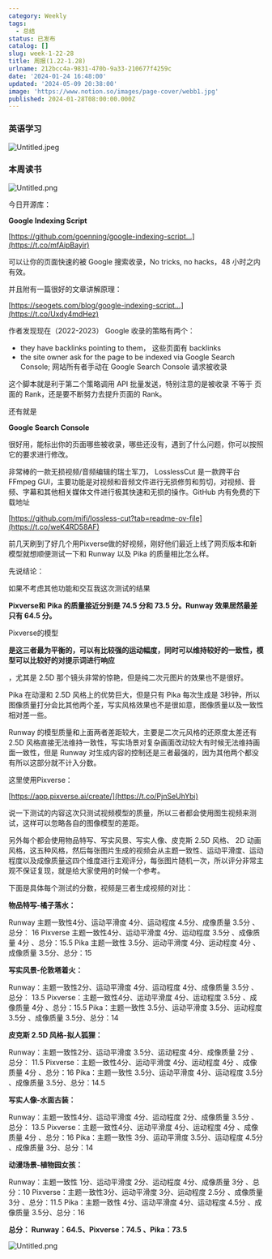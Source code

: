 ```yaml
---
category: Weekly
tags:
  - 总结
status: 已发布
catalog: []
slug: week-1-22-28
title: 周报(1.22-1.28)
urlname: 212bcc4a-9831-470b-9a33-210677f4259c
date: '2024-01-24 16:48:00'
updated: '2024-05-09 20:38:00'
image: 'https://www.notion.so/images/page-cover/webb1.jpg'
published: 2024-01-28T08:00:00.000Z
---
```


### 英语学习


![Untitled.jpeg](https://prod-files-secure.s3.us-west-2.amazonaws.com/5d24fe63-e567-4804-86f9-9fdc62e13082/13f89310-e18e-4344-b5f8-95c58ff07f1e/Untitled.jpeg?X-Amz-Algorithm=AWS4-HMAC-SHA256&X-Amz-Content-Sha256=UNSIGNED-PAYLOAD&X-Amz-Credential=ASIAZI2LB466RZPAY3GK%2F20250216%2Fus-west-2%2Fs3%2Faws4_request&X-Amz-Date=20250216T053544Z&X-Amz-Expires=3600&X-Amz-Security-Token=IQoJb3JpZ2luX2VjEC0aCXVzLXdlc3QtMiJGMEQCICjm7fBlHIcQwnlYW1MAaKKAVBK3wn0MlqifHA6daR5VAiBh2tROTGN%2F5rrewYayfpTu4i6dDn0z%2FwdgertxC%2BxmTCr%2FAwhWEAAaDDYzNzQyMzE4MzgwNSIMMugSnVPnlJNfFhrgKtwDtny3DAGCi9R4n%2FOLunwFkNIAZgxlEr04HN0VwSL9amXhfkF5TqG7VdN8S9XCkFCZxtayn%2FVtpBYOQXMrgUEtfCcz%2F5c6IVu1rFCyJOwRTDLzPX5l30HhD9XgEpEDcK2cCQYPTQdiv48%2BKlY4XvwwMBOcsndmt2d3ndgsqzublfImDGMHgItaTZI6QTdCLxI09FPt6gBX2FP6IIz3iVUOq%2FtAChJ%2BgJpw3qcjHrXdIcBXBVrFZql%2FkRKv7PvbX5FR6MjH2jccrbN6vebtAzNpywBpCyGnDZYd6%2B2QDyNA23AtCWSUe6rJWjvAAm%2F6npmh%2BhQiHgEjZBqSUZhPKmdvD2VhM0zyxIpQP0e6IwTOdWkVCb4doq8y%2FPrFjEFLXvHOsH0QD8n64N9O19TWZD%2F0gx2W9YXZXXkkGIO6zZoZjjbtcCPV7uztuXq%2Fhs4O5YD3d2VB%2FpHZ3vsbMHNW3rthS5j%2BYKFIEdzWB0uf7zzslJ3jjqsT3anYdc%2ByzChuc7Ps1zy5tw0CKSRsJLJOiV8iyX6NMsjBPPSwsOAU6mwCBOLXLWas6M%2BCd5ssQvmgDvbL0ocpvMo1nnbs2%2F22OFM0GqsGykMFS0tCsGQrpfH1DP5FUG5dx5XH4O6LaCIwmd7FvQY6pgHOrTV%2FXPHmXj%2BVzUCqzZGcXTJ4wD5yWDh1PafOhFsYPJq5wr6ZgKloMz0b32Hh2Ga%2Fagc2uv4QbxLiVaEH%2Fbw9zLGTcFDM%2B8888EceAH4OnTm8RQPRJ77ewuAuXTFY%2BcTodLtkDhvLIE0CV28wEYQCHinqetOf4JSKNwdfyKaNQtuK%2Bgd6NxSIeycMOGv7nTo2%2FHh4HlhD3Ik3RWyPR2LO1yEyEyor&X-Amz-Signature=381f0dbe5602efa9e6d471d3b2fdb823f85a597eb252ca86f515f92139927b21&X-Amz-SignedHeaders=host&x-id=GetObject)


### 本周读书


![Untitled.png](https://prod-files-secure.s3.us-west-2.amazonaws.com/5d24fe63-e567-4804-86f9-9fdc62e13082/4230a01f-03e6-45a7-9f78-5892b7e77e85/Untitled.png?X-Amz-Algorithm=AWS4-HMAC-SHA256&X-Amz-Content-Sha256=UNSIGNED-PAYLOAD&X-Amz-Credential=ASIAZI2LB466RZPAY3GK%2F20250216%2Fus-west-2%2Fs3%2Faws4_request&X-Amz-Date=20250216T053544Z&X-Amz-Expires=3600&X-Amz-Security-Token=IQoJb3JpZ2luX2VjEC0aCXVzLXdlc3QtMiJGMEQCICjm7fBlHIcQwnlYW1MAaKKAVBK3wn0MlqifHA6daR5VAiBh2tROTGN%2F5rrewYayfpTu4i6dDn0z%2FwdgertxC%2BxmTCr%2FAwhWEAAaDDYzNzQyMzE4MzgwNSIMMugSnVPnlJNfFhrgKtwDtny3DAGCi9R4n%2FOLunwFkNIAZgxlEr04HN0VwSL9amXhfkF5TqG7VdN8S9XCkFCZxtayn%2FVtpBYOQXMrgUEtfCcz%2F5c6IVu1rFCyJOwRTDLzPX5l30HhD9XgEpEDcK2cCQYPTQdiv48%2BKlY4XvwwMBOcsndmt2d3ndgsqzublfImDGMHgItaTZI6QTdCLxI09FPt6gBX2FP6IIz3iVUOq%2FtAChJ%2BgJpw3qcjHrXdIcBXBVrFZql%2FkRKv7PvbX5FR6MjH2jccrbN6vebtAzNpywBpCyGnDZYd6%2B2QDyNA23AtCWSUe6rJWjvAAm%2F6npmh%2BhQiHgEjZBqSUZhPKmdvD2VhM0zyxIpQP0e6IwTOdWkVCb4doq8y%2FPrFjEFLXvHOsH0QD8n64N9O19TWZD%2F0gx2W9YXZXXkkGIO6zZoZjjbtcCPV7uztuXq%2Fhs4O5YD3d2VB%2FpHZ3vsbMHNW3rthS5j%2BYKFIEdzWB0uf7zzslJ3jjqsT3anYdc%2ByzChuc7Ps1zy5tw0CKSRsJLJOiV8iyX6NMsjBPPSwsOAU6mwCBOLXLWas6M%2BCd5ssQvmgDvbL0ocpvMo1nnbs2%2F22OFM0GqsGykMFS0tCsGQrpfH1DP5FUG5dx5XH4O6LaCIwmd7FvQY6pgHOrTV%2FXPHmXj%2BVzUCqzZGcXTJ4wD5yWDh1PafOhFsYPJq5wr6ZgKloMz0b32Hh2Ga%2Fagc2uv4QbxLiVaEH%2Fbw9zLGTcFDM%2B8888EceAH4OnTm8RQPRJ77ewuAuXTFY%2BcTodLtkDhvLIE0CV28wEYQCHinqetOf4JSKNwdfyKaNQtuK%2Bgd6NxSIeycMOGv7nTo2%2FHh4HlhD3Ik3RWyPR2LO1yEyEyor&X-Amz-Signature=26d3b37c7cd41a477901c2ed1945973c77309f35ce5e6777e6d2cedb5b4ce3d7&X-Amz-SignedHeaders=host&x-id=GetObject)


今日开源库：


**Google Indexing Script**


[https://github.com/goenning/google-indexing-script…](https://t.co/mfAipBayir)


可以让你的页面快速的被 Google 搜索收录，No tricks, no hacks，48 小时之内有效。

并且附有一篇很好的文章讲解原理：


[https://seogets.com/blog/google-indexing-script…](https://t.co/Uxdy4mdHez)


作者发现现在（2022-2023） Google 收录的策略有两个：

- they have backlinks pointing to them， 这些页面有 backlinks
- the site owner ask for the page to be indexed via Google Search Console; 网站所有者手动在 Google Search Console 请求被收录

这个脚本就是利于第二个策略调用 API 批量发送，特别注意的是被收录 不等于 页面的 Rank，还是要不断努力去提升页面的 Rank。

还有就是


**Google Search Console**


很好用，能标出你的页面哪些被收录，哪些还没有，遇到了什么问题，你可以按照它的要求进行修改。


非常棒的一款无损视频/音频编辑的瑞士军刀， LosslessCut 是一款跨平台 FFmpeg GUI，主要功能是对视频和音频文件进行无损修剪和剪切，对视频、音频、字幕和其他相关媒体文件进行极其快速和无损的操作。GitHub 内有免费的下载地址


[https://github.com/mifi/lossless-cut?tab=readme-ov-file](https://t.co/weK4RD58AF)


前几天刷到了好几个用Pixverse做的好视频，刚好他们最近上线了网页版本和新模型就想顺便测试一下和 Runway 以及 Pika 的质量相比怎么样。

先说结论：

如果不考虑其他功能和交互我这次测试的结果


**Pixverse和 Pika 的质量接近分别是 74.5 分和 73.5 分。Runway 效果居然最差只有 64.5 分。**


Pixverse的模型


**是这三者最为平衡的，可以有比较强的运动幅度，同时可以维持较好的一致性，模型可以比较好的对提示词进行响应**


，尤其是 2.5D 那个镜头非常的惊艳，但是纯二次元图片的效果也不是很好。

Pika 在动漫和 2.5D 风格上的优势巨大，但是只有 Pika 每次生成是 3秒钟，所以图像质量打分会比其他两个差，写实风格效果也不是很如意，图像质量以及一致性相对差一些。

Runway 的模型质量和上面两者差距较大，主要是二次元风格的还原度太差还有 2.5D 风格直接无法维持一致性，写实场景对复杂画面改动较大有时候无法维持画面一致性，但是 Runway 对生成内容的控制还是三者最强的，因为其他两个都没有所以这部分就不计入分数。

这里使用Pixverse：


[https://app.pixverse.ai/create/](https://t.co/PjnSeUhYbi)


说一下测试的内容这次只测试视频模型的质量，所以三者都会使用图生视频来测试，这样可以忽略各自的图像模型的差距。

另外每个都会使用物品特写、写实风景、写实人像、皮克斯 2.5D 风格、 2D 动画风格，这五种风格，然后每张图片生成的视频会从主题一致性、运动平滑度、运动程度以及成像质量这四个维度进行主观评分，每张图片随机一次，所以评分非常主观不保证复现，就是给大家使用的时候一个参考。

下面是具体每个测试的分数，视频是三者生成视频的对比：


**物品特写-橘子落水：**


Runway   主题一致性4分、运动平滑度 4分、运动程度 4.5分、成像质量 3.5分 、总分： 16
Pixverse 主题一致性4分、运动平滑度 4分、运动程度 3.5分 、成像质量 4分 、总分：15.5
Pika 主题一致性 3.5分、运动平滑度 4分、运动程度 4分 、成像质量 3.5分、总分：15


**写实风景-伦敦塔着火：**


Runway：主题一致性2分、运动平滑度 4分、运动程度 4分、成像质量 3.5分 、总分： 13.5
Pixverse：主题一致性4分、运动平滑度 4分、运动程度 3.5分 、成像质量 4分 、总分：15.5
Pika：主题一致性 3.5分、运动平滑度 3.5分、运动程度 3.5分 、成像质量 3.5分、总分：14


**皮克斯 2.5D 风格-拟人狐狸：**


Runway：主题一致性2分、运动平滑度 3.5分、运动程度 4分、成像质量 2分 、总分： 11.5
Pixverse：主题一致性4分、运动平滑度 4分、运动程度 4分 、成像质量 4分 、总分：16
Pika：主题一致性 3.5分、运动平滑度 4分、运动程度 3.5分 、成像质量 3.5分、总分：14.5


**写实人像-水面古装：**


Runway：主题一致性4分、运动平滑度 4分、运动程度 2分、成像质量 3.5分 、总分： 13.5
Pixverse：主题一致性4分、运动平滑度 4分、运动程度 4分 、成像质量 4分 、总分：16
Pika：主题一致性 3分、运动平滑度 3.5分、运动程度 4.5分 、成像质量 3分、总分：14


**动漫场景-植物园女孩：**


Runway：主题一致性 1分、运动平滑度 2分、运动程度 4分、成像质量 3分 、总分：10
Pixverse：主题一致性3分、运动平滑度 3分、运动程度 2.5分 、成像质量 3分 、总分：11.5
Pika：主题一致性 4分、运动平滑度 4分、运动程度 4.5分 、成像质量 3.5分、总分：16


**总分： Runway：64.5、Pixverse：74.5 、Pika：73.5**


![Untitled.png](https://prod-files-secure.s3.us-west-2.amazonaws.com/5d24fe63-e567-4804-86f9-9fdc62e13082/8e04e5ad-2b05-4144-8058-53bf010acfd3/Untitled.png?X-Amz-Algorithm=AWS4-HMAC-SHA256&X-Amz-Content-Sha256=UNSIGNED-PAYLOAD&X-Amz-Credential=ASIAZI2LB466RZPAY3GK%2F20250216%2Fus-west-2%2Fs3%2Faws4_request&X-Amz-Date=20250216T053544Z&X-Amz-Expires=3600&X-Amz-Security-Token=IQoJb3JpZ2luX2VjEC0aCXVzLXdlc3QtMiJGMEQCICjm7fBlHIcQwnlYW1MAaKKAVBK3wn0MlqifHA6daR5VAiBh2tROTGN%2F5rrewYayfpTu4i6dDn0z%2FwdgertxC%2BxmTCr%2FAwhWEAAaDDYzNzQyMzE4MzgwNSIMMugSnVPnlJNfFhrgKtwDtny3DAGCi9R4n%2FOLunwFkNIAZgxlEr04HN0VwSL9amXhfkF5TqG7VdN8S9XCkFCZxtayn%2FVtpBYOQXMrgUEtfCcz%2F5c6IVu1rFCyJOwRTDLzPX5l30HhD9XgEpEDcK2cCQYPTQdiv48%2BKlY4XvwwMBOcsndmt2d3ndgsqzublfImDGMHgItaTZI6QTdCLxI09FPt6gBX2FP6IIz3iVUOq%2FtAChJ%2BgJpw3qcjHrXdIcBXBVrFZql%2FkRKv7PvbX5FR6MjH2jccrbN6vebtAzNpywBpCyGnDZYd6%2B2QDyNA23AtCWSUe6rJWjvAAm%2F6npmh%2BhQiHgEjZBqSUZhPKmdvD2VhM0zyxIpQP0e6IwTOdWkVCb4doq8y%2FPrFjEFLXvHOsH0QD8n64N9O19TWZD%2F0gx2W9YXZXXkkGIO6zZoZjjbtcCPV7uztuXq%2Fhs4O5YD3d2VB%2FpHZ3vsbMHNW3rthS5j%2BYKFIEdzWB0uf7zzslJ3jjqsT3anYdc%2ByzChuc7Ps1zy5tw0CKSRsJLJOiV8iyX6NMsjBPPSwsOAU6mwCBOLXLWas6M%2BCd5ssQvmgDvbL0ocpvMo1nnbs2%2F22OFM0GqsGykMFS0tCsGQrpfH1DP5FUG5dx5XH4O6LaCIwmd7FvQY6pgHOrTV%2FXPHmXj%2BVzUCqzZGcXTJ4wD5yWDh1PafOhFsYPJq5wr6ZgKloMz0b32Hh2Ga%2Fagc2uv4QbxLiVaEH%2Fbw9zLGTcFDM%2B8888EceAH4OnTm8RQPRJ77ewuAuXTFY%2BcTodLtkDhvLIE0CV28wEYQCHinqetOf4JSKNwdfyKaNQtuK%2Bgd6NxSIeycMOGv7nTo2%2FHh4HlhD3Ik3RWyPR2LO1yEyEyor&X-Amz-Signature=78460ec8b00a0d3fc2dc2f87733411ec1c086edb449f0cde285ba98d38c02ba7&X-Amz-SignedHeaders=host&x-id=GetObject)

